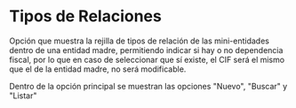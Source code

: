 # Tipos de Relaciones

Opción que muestra la rejilla de tipos de relación de las mini-entidades dentro de una entidad madre, permitiendo indicar si hay o no dependencia fiscal, por lo que en caso de seleccionar que sí existe, el CIF será el mismo que el de la entidad madre, no será modificable.

Dentro de la opción principal se muestran las opciones "Nuevo", "Buscar" y "Listar"

